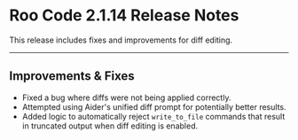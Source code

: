 # Roo Code 2.1.14 Release Notes

This release includes fixes and improvements for diff editing.

---

## Improvements & Fixes

*   Fixed a bug where diffs were not being applied correctly.
*   Attempted using Aider's unified diff prompt for potentially better results.
*   Added logic to automatically reject `write_to_file` commands that result in truncated output when diff editing is enabled.